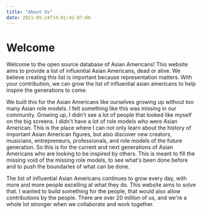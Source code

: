 ```yaml
---
title: "About Us"
date: 2021-05-24T14:01:42-07:00
---
```


# Welcome

Welcome to the open source database of Asian Americans! This website aims to provide a list of influential Asian
Americans, dead or alive. We believe creating this list is important because representation matters. With your
contribution, we can grow the list of influential asian americans to help inspire the generations to come.

We built this for the Asian Americans like ourselves growing up without too many Asian role models. I felt something
like this was missing in our community. Growing up, I didn't see a lot of people that looked like myself on the big
screens. I didn't have a lot of role models who were Asian American. This is the place where I can not only learn about
the history of important Asian American figures, but also discover new creators, musicians, entrepreneurs,
professionals, and role models of the future generation. So this is for the current and next generations of Asian
Americans who are looking to be inspired by others. This is meant to fill the missing void of the missing role models,
to see what's been done before and to push the boundaries of what can be done.

The list of influential Asian Americans continues to grow every day, with more and more people excelling at what they
do. This website aims to solve that. I wanted to build something for the people, that would also allow contributions by
the people. There are over 20 million of us, and we're a whole lot stronger when we collaborate and work together.
